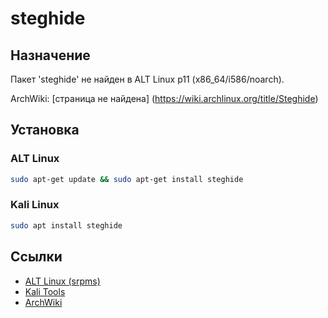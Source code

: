 # steghide

## Назначение

Пакет 'steghide' не найден в ALT Linux p11 (x86_64/i586/noarch).

ArchWiki: [страница не найдена] (https://wiki.archlinux.org/title/Steghide)

## Установка

### ALT Linux
```bash
sudo apt-get update && sudo apt-get install steghide
```

### Kali Linux
```bash
sudo apt install steghide
```

## Ссылки

- [ALT Linux (srpms)](https://packages.altlinux.org/ru/p11/srpms/steghide/)
- [Kali Tools](https://www.kali.org/tools/steghide/)
- [ArchWiki](https://wiki.archlinux.org/title/Steghide)
